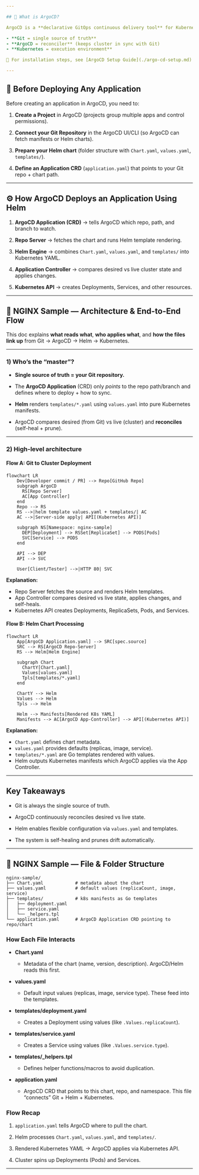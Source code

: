 ```yaml
---

## 🚀 What is ArgoCD?

ArgoCD is a **declarative GitOps continuous delivery tool** for Kubernetes. It watches a Git repository for changes and ensures the cluster state always matches the Git state.

- **Git = single source of truth**
- **ArgoCD = reconciler** (keeps cluster in sync with Git)
- **Kubernetes = execution environment**

📖 For installation steps, see [ArgoCD Setup Guide](./argo-cd-setup.md) (separate README).

---
```


## 🔑 Before Deploying Any Application

Before creating an application in ArgoCD, you need to:

1. **Create a Project** in ArgoCD (projects group multiple apps and control permissions).

2. **Connect your Git Repository** in the ArgoCD UI/CLI (so ArgoCD can fetch manifests or Helm charts).

3. **Prepare your Helm chart** (folder structure with `Chart.yaml`, `values.yaml`, `templates/`).

4. **Define an Application CRD** (`application.yaml`) that points to your Git repo + chart path.

---

## ⚙️ How ArgoCD Deploys an Application Using Helm

1. **ArgoCD Application (CRD)** → tells ArgoCD which repo, path, and branch to watch.

2. **Repo Server** → fetches the chart and runs Helm template rendering.

3. **Helm Engine** → combines `Chart.yaml`, `values.yaml`, and `templates/` into Kubernetes YAML.

4. **Application Controller** → compares desired vs live cluster state and applies changes.

5. **Kubernetes API** → creates Deployments, Services, and other resources.

---

## 🧭 NGINX Sample — Architecture & End-to-End Flow

This doc explains **what reads what**, **who applies what**, and **how the files link up** from Git → ArgoCD → Helm → Kubernetes.

---

### 1) Who’s the “master”?

- **Single source of truth = your Git repository.**

- The **ArgoCD Application** (CRD) only *points* to the repo path/branch and defines where to deploy + how to sync.

- **Helm** renders `templates/*.yaml` using `values.yaml` into pure Kubernetes manifests.

- ArgoCD compares desired (from Git) vs live (cluster) and **reconciles** (self-heal + prune).

---

### 2) High-level architecture

#### Flow A: Git to Cluster Deployment

```mermaid
flowchart LR
    Dev[Developer commit / PR] --> Repo[GitHub Repo]
    subgraph ArgoCD
      RS[Repo Server]
      AC[App Controller]
    end
    Repo --> RS
    RS -->|helm template values.yaml + templates/| AC
    AC -->|Server-side apply| API[(Kubernetes API)]

    subgraph NS[Namespace: nginx-sample]
      DEP[Deployment] --> RSSet[ReplicaSet] --> PODS[Pods]
      SVC[Service] --> PODS
    end

    API --> DEP
    API --> SVC

    User[Client/Tester] -->|HTTP 80| SVC
```

**Explanation:**  
- Repo Server fetches the source and renders Helm templates.  
- App Controller compares desired vs live state, applies changes, and self-heals.  
- Kubernetes API creates Deployments, ReplicaSets, Pods, and Services.  

#### Flow B: Helm Chart Processing

```mermaid
flowchart LR
    App[ArgoCD Application.yaml] --> SRC[spec.source]
    SRC --> RS[ArgoCD Repo-Server]
    RS --> Helm[Helm Engine]

    subgraph Chart
      ChartY[Chart.yaml]
      Values[values.yaml]
      Tpls[templates/*.yaml]
    end

    ChartY --> Helm
    Values --> Helm
    Tpls --> Helm

    Helm --> Manifests[Rendered K8s YAML]
    Manifests --> AC[ArgoCD App-Controller] --> API[(Kubernetes API)]
```

**Explanation:**  
- `Chart.yaml` defines chart metadata.  
- `values.yaml` provides defaults (replicas, image, service).  
- `templates/*.yaml` are Go templates rendered with values.  
- Helm outputs Kubernetes manifests which ArgoCD applies via the App Controller.  

---

## Key Takeaways

- Git is always the single source of truth.  

- ArgoCD continuously reconciles desired vs live state.  

- Helm enables flexible configuration via `values.yaml` and templates.  

- The system is self-healing and prunes drift automatically.  

---

## 📂 NGINX Sample — File & Folder Structure

```plaintext
nginx-sample/
├── Chart.yaml            # metadata about the chart
├── values.yaml           # default values (replicaCount, image, service)
├── templates/            # k8s manifests as Go templates
│   ├── deployment.yaml
│   ├── service.yaml
│   └── _helpers.tpl
└── application.yaml      # ArgoCD Application CRD pointing to repo/chart
```

### How Each File Interacts

- **Chart.yaml**  
  - Metadata of the chart (name, version, description). ArgoCD/Helm reads this first.  

- **values.yaml**  
  - Default input values (replicas, image, service type). These feed into the templates.  

- **templates/deployment.yaml**  
  - Creates a Deployment using values (like `.Values.replicaCount`).  

- **templates/service.yaml**  
  - Creates a Service using values (like `.Values.service.type`).  

- **templates/_helpers.tpl**  
  - Defines helper functions/macros to avoid duplication.  

- **application.yaml**  
  - ArgoCD CRD that points to this chart, repo, and namespace. This file “connects” Git + Helm + Kubernetes.

### Flow Recap

1. `application.yaml` tells ArgoCD where to pull the chart.  

2. Helm processes `Chart.yaml`, `values.yaml`, and `templates/`.  

3. Rendered Kubernetes YAML → ArgoCD applies via Kubernetes API.  

4. Cluster spins up Deployments (Pods) and Services.  

---